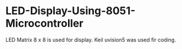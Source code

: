 # LED-Display-Using-8051-Microcontroller
LED Matrix 8 x 8 is used for display.
Keil uvision5 was used fir coding.
